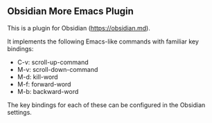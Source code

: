 ## Obsidian More Emacs Plugin

This is a plugin for Obsidian (https://obsidian.md).

It implements the following Emacs-like commands with familiar key bindings:
- C-v: scroll-up-command
- M-v: scroll-down-command
- M-d: kill-word
- M-f: forward-word
- M-b: backward-word

The key bindings for each of these can be configured in the Obsidian settings.
